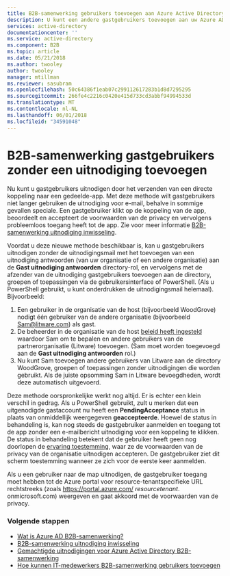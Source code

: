 ```yaml
---
title: B2B-samenwerking gebruikers toevoegen aan Azure Active Directory zonder een uitnodiging | Microsoft Docs
description: U kunt een andere gastgebruikers toevoegen aan uw Azure AD zonder een uitnodiging in Azure Active Directory B2B-samenwerking wisselt gastgebruiker.
services: active-directory
documentationcenter: ''
ms.service: active-directory
ms.component: B2B
ms.topic: article
ms.date: 05/21/2018
ms.author: twooley
author: twooley
manager: mtillman
ms.reviewer: sasubram
ms.openlocfilehash: 50c64386f1eab07c299112617283b1d8d7295295
ms.sourcegitcommit: 266fe4c2216c0420e415d733cd3abbf94994533d
ms.translationtype: MT
ms.contentlocale: nl-NL
ms.lasthandoff: 06/01/2018
ms.locfileid: "34591048"
---
```

# <a name="add-b2b-collaboration-guest-users-without-an-invitation"></a>B2B-samenwerking gastgebruikers zonder een uitnodiging toevoegen

Nu kunt u gastgebruikers uitnodigen door het verzenden van een directe koppeling naar een gedeelde-app. Met deze methode wilt gastgebruikers niet langer gebruiken de uitnodiging voor e-mail, behalve in sommige gevallen speciale. Een gastgebruiker klikt op de koppeling van de app, beoordeelt en accepteert de voorwaarden van de privacy en vervolgens probleemloos toegang heeft tot de app. Zie voor meer informatie [B2B-samenwerking uitnodiging inwisseling](redemption-experience.md).   

Voordat u deze nieuwe methode beschikbaar is, kan u gastgebruikers uitnodigen zonder de uitnodigingsmail met het toevoegen van een uitnodiging antwoorden (van uw organisatie of een andere organisatie) aan de **Gast uitnodiging antwoorden** directory-rol, en vervolgens met de afzender van de uitnodiging gastgebruikers toevoegen aan de directory, groepen of toepassingen via de gebruikersinterface of PowerShell. (Als u PowerShell gebruikt, u kunt onderdrukken de uitnodigingsmail helemaal). Bijvoorbeeld:

1. Een gebruiker in de organisatie van de host (bijvoorbeeld WoodGrove) nodigt één gebruiker van de andere organisatie (bijvoorbeeld Sam@litware.com) als gast.
2. De beheerder in de organisatie van de host [beleid heeft ingesteld](delegate-invitations.md) waardoor Sam om te bepalen en andere gebruikers van de partnerorganisatie (Litware) toevoegen. (Sam moet worden toegevoegd aan de **Gast uitnodiging antwoorden** rol.)
3. Nu kunt Sam toevoegen andere gebruikers van Litware aan de directory WoodGrove, groepen of toepassingen zonder uitnodigingen die worden gebruikt. Als de juiste opsomming Sam in Litware bevoegdheden, wordt deze automatisch uitgevoerd.
 
Deze methode oorspronkelijke werkt nog altijd. Er is echter een klein verschil in gedrag. Als u PowerShell gebruikt, zult u merken dat een uitgenodigde gastaccount nu heeft een **PendingAcceptance** status in plaats van onmiddellijk weergegeven **geaccepteerde**. Hoewel de status in behandeling is, kan nog steeds de gastgebruiker aanmelden en toegang tot de app zonder een e-mailbericht uitnodiging voor een koppeling te klikken. De status in behandeling betekent dat de gebruiker heeft geen nog doorlopen de [ervaring toestemming](redemption-experience.md#privacy-policy-agreement), waar ze de voorwaarden van de privacy van de organisatie uitnodigen accepteren. De gastgebruiker ziet dit scherm toestemming wanneer ze zich voor de eerste keer aanmelden. 

Als u een gebruiker naar de map uitnodigen, de gastgebruiker toegang moet hebben tot de Azure portal voor resource-tenantspecifieke URL rechtstreeks (zoals https://portal.azure.com/ *resourcetenant*. onmicrosoft.com) weergeven en gaat akkoord met de voorwaarden van de privacy.

### <a name="next-steps"></a>Volgende stappen

- [Wat is Azure AD B2B-samenwerking?](what-is-b2b.md)
- [B2B-samenwerking uitnodiging inwisseling](redemption-experience.md)
- [Gemachtigde uitnodigingen voor Azure Active Directory B2B-samenwerking](delegate-invitations.md)
- [Hoe kunnen IT-medewerkers B2B-samenwerking gebruikers toevoegen](add-users-information-worker.md)

